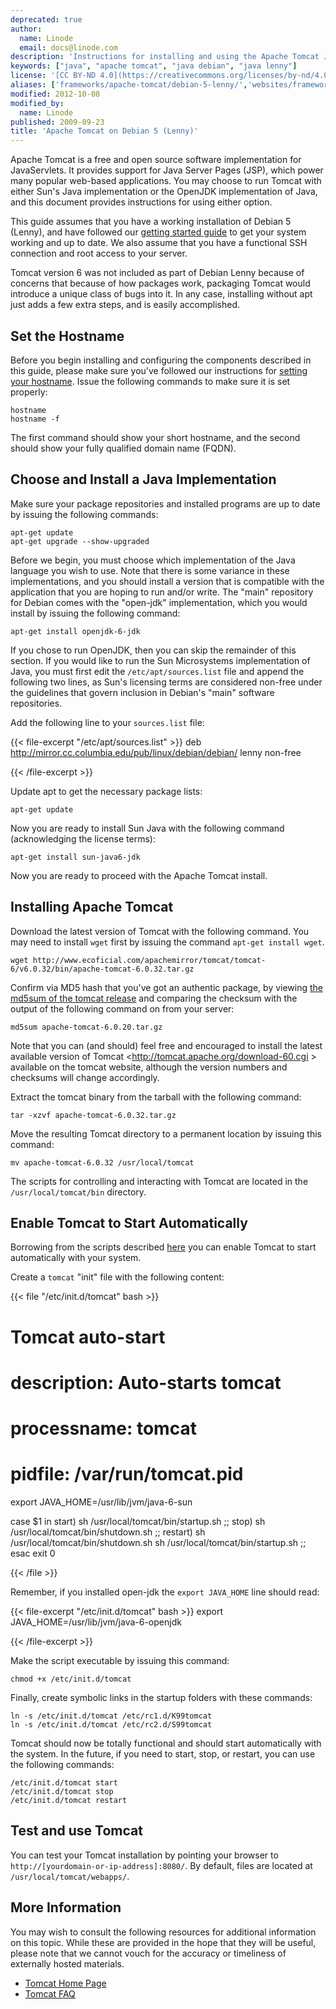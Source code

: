 ```yaml
---
deprecated: true
author:
  name: Linode
  email: docs@linode.com
description: 'Instructions for installing and using the Apache Tomcat Java Servlet engine on Debian 5 (Lenny).'
keywords: ["java", "apache tomcat", "java debian", "java lenny"]
license: '[CC BY-ND 4.0](https://creativecommons.org/licenses/by-nd/4.0)'
aliases: ['frameworks/apache-tomcat/debian-5-lenny/','websites/frameworks/apache-tomcat-on-debian-5-lenny/']
modified: 2012-10-08
modified_by:
  name: Linode
published: 2009-09-23
title: 'Apache Tomcat on Debian 5 (Lenny)'
---
```




Apache Tomcat is a free and open source software implementation for JavaServlets. It provides support for Java Server Pages (JSP), which power many popular web-based applications. You may choose to run Tomcat with either Sun's Java implementation or the OpenJDK implementation of Java, and this document provides instructions for using either option.

This guide assumes that you have a working installation of Debian 5 (Lenny), and have followed our [getting started guide](/content/getting-started/) to get your system working and up to date. We also assume that you have a functional SSH connection and root access to your server.

Tomcat version 6 was not included as part of Debian Lenny because of concerns that because of how packages work, packaging Tomcat would introduce a unique class of bugs into it. In any case, installing without apt just adds a few extra steps, and is easily accomplished.

Set the Hostname
----------------

Before you begin installing and configuring the components described in this guide, please make sure you've followed our instructions for [setting your hostname](/content/getting-started#setting-the-hostname). Issue the following commands to make sure it is set properly:

    hostname
    hostname -f

The first command should show your short hostname, and the second should show your fully qualified domain name (FQDN).

Choose and Install a Java Implementation
----------------------------------------

Make sure your package repositories and installed programs are up to date by issuing the following commands:

    apt-get update
    apt-get upgrade --show-upgraded

Before we begin, you must choose which implementation of the Java language you wish to use. Note that there is some variance in these implementations, and you should install a version that is compatible with the application that you are hoping to run and/or write. The "main" repository for Debian comes with the "open-jdk" implementation, which you would install by issuing the following command:

    apt-get install openjdk-6-jdk

If you chose to run OpenJDK, then you can skip the remainder of this section. If you would like to run the Sun Microsystems implementation of Java, you must first edit the `/etc/apt/sources.list` file and append the following two lines, as Sun's licensing terms are considered non-free under the guidelines that govern inclusion in Debian's "main" software repositories.

Add the following line to your `sources.list` file:

{{< file-excerpt "/etc/apt/sources.list" >}}
deb http://mirror.cc.columbia.edu/pub/linux/debian/debian/  lenny non-free

{{< /file-excerpt >}}


Update apt to get the necessary package lists:

    apt-get update

Now you are ready to install Sun Java with the following command (acknowledging the license terms):

    apt-get install sun-java6-jdk

Now you are ready to proceed with the Apache Tomcat install.

Installing Apache Tomcat
------------------------

Download the latest version of Tomcat with the following command. You may need to install `wget` first by issuing the command `apt-get install wget`.

    wget http://www.ecoficial.com/apachemirror/tomcat/tomcat-6/v6.0.32/bin/apache-tomcat-6.0.32.tar.gz

Confirm via MD5 hash that you've got an authentic package, by viewing [the md5sum of the tomcat release](http://www.apache.org/dist/tomcat/tomcat-6/v6.0.32/bin/apache-tomcat-6.0.32.tar.gz.md5) and comparing the checksum with the output of the following command on from your server:

    md5sum apache-tomcat-6.0.20.tar.gz

Note that you can (and should) feel free and encouraged to install the latest available version of Tomcat \<http://tomcat.apache.org/download-60.cgi \> available on the tomcat website, although the version numbers and checksums will change accordingly.

Extract the tomcat binary from the tarball with the following command:

    tar -xzvf apache-tomcat-6.0.32.tar.gz

Move the resulting Tomcat directory to a permanent location by issuing this command:

    mv apache-tomcat-6.0.32 /usr/local/tomcat

The scripts for controlling and interacting with Tomcat are located in the `/usr/local/tomcat/bin` directory.

Enable Tomcat to Start Automatically
------------------------------------

Borrowing from the scripts described [here](http://www.howtogeek.com/howto/linux/installing-tomcat-6-on-ubuntu/) you can enable Tomcat to start automatically with your system.

Create a `tomcat` "init" file with the following content:

{{< file "/etc/init.d/tomcat" bash >}}
# Tomcat auto-start
#
# description: Auto-starts tomcat
# processname: tomcat
# pidfile: /var/run/tomcat.pid

export JAVA_HOME=/usr/lib/jvm/java-6-sun

case $1 in
start)
        sh /usr/local/tomcat/bin/startup.sh
        ;;
stop)
        sh /usr/local/tomcat/bin/shutdown.sh
        ;;
restart)
        sh /usr/local/tomcat/bin/shutdown.sh
        sh /usr/local/tomcat/bin/startup.sh
        ;;
esac
exit 0

{{< /file >}}


Remember, if you installed open-jdk the `export JAVA_HOME` line should read:

{{< file-excerpt "/etc/init.d/tomcat" bash >}}
export JAVA_HOME=/usr/lib/jvm/java-6-openjdk

{{< /file-excerpt >}}


Make the script executable by issuing this command:

    chmod +x /etc/init.d/tomcat

Finally, create symbolic links in the startup folders with these commands:

    ln -s /etc/init.d/tomcat /etc/rc1.d/K99tomcat
    ln -s /etc/init.d/tomcat /etc/rc2.d/S99tomcat

Tomcat should now be totally functional and should start automatically with the system. In the future, if you need to start, stop, or restart, you can use the following commands:

    /etc/init.d/tomcat start
    /etc/init.d/tomcat stop
    /etc/init.d/tomcat restart

Test and use Tomcat
-------------------

You can test your Tomcat installation by pointing your browser to `http://[yourdomain-or-ip-address]:8080/`. By default, files are located at `/usr/local/tomcat/webapps/`.

More Information
----------------

You may wish to consult the following resources for additional information on this topic. While these are provided in the hope that they will be useful, please note that we cannot vouch for the accuracy or timeliness of externally hosted materials.

- [Tomcat Home Page](http://tomcat.apache.org/)
- [Tomcat FAQ](http://wiki.apache.org/tomcat/FAQ)



